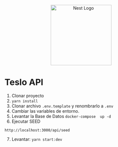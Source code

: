 <p align="center">
  <a href="http://nestjs.com/" target="blank"><img src="https://nestjs.com/img/logo-small.svg" width="200" alt="Nest Logo" /></a>
</p>

# Teslo API
1. Clonar proyecto
2. ```yarn install```
3. Clonar archivo ```.env.template``` y renombrarlo a ```.env```
4. Cambiar las variables de entorno.
5. Levantar la Base de Datos
```docker-compose  up -d```
6. Ejecutar SEED
```
http://localhost:3000/api/seed
```
7. Levantar: ```yarn start:dev```
